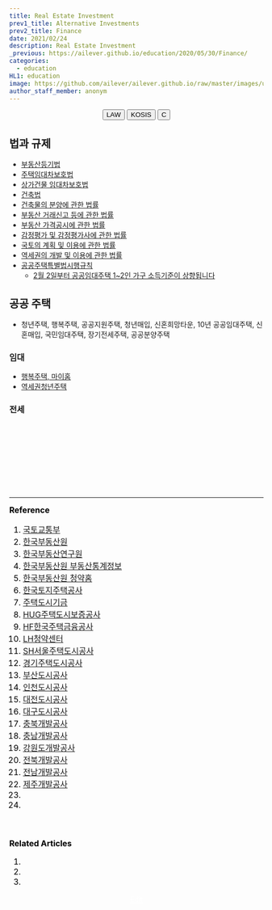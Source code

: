 ```yaml
---
title: Real Estate Investment
prev1_title: Alternative Investments
prev2_title: Finance
date: 2021/02/24
description: Real Estate Investment
_previous: https://ailever.github.io/education/2020/05/30/Finance/
categories:
  - education
HL1: education
image: https://github.com/ailever/ailever.github.io/raw/master/images/unsplash/gray_Finance.png
author_staff_member: anonym
---
```


<!-- Top Block -->
<div align="center" class="top_btn_box">
  <button class="top_btn" type="button" onclick="location.href='https://www.law.go.kr/'">LAW</button>
  <button class="top_btn" type="button" onclick="location.href='https://kosis.kr/search/search.do'">KOSIS</button>
  <button class="top_btn" type="button" onclick="location.href='#'">C</button>
</div>
<!-- Top Block -->

## 법과 규제
- [부동산등기법](https://www.law.go.kr/법령/부동산등기법)
- [주택임대차보호법](https://www.law.go.kr/법령/주택임대차보호법)
- [상가건물 임대차보호법](https://www.law.go.kr/법령/상가건물임대차보호법)
- [건축법](https://www.law.go.kr/법령/건축법)
- [건축물의 분양에 관한 법률](https://www.law.go.kr/법령/건축물의분양에관한법률)
- [부동산 거래신고 등에 관한 법률](https://www.law.go.kr/법령/부동산거래신고등에관한법률)
- [부동산 가격공시에 관한 법률](https://www.law.go.kr/법령/부동산가격공시에관한법률)
- [감정평가 및 감정평가사에 관한 법률](https://www.law.go.kr/법령/감정평가및감정평가사에관한법률)
- [국토의 계획 및 이용에 관한 법률](https://www.law.go.kr/법령/국토의계획및이용에관한법률)
- [역세권의 개발 및 이용에 관한 법률](https://www.law.go.kr/법령/역세권의개발및이용에관한법률)
- [공공주택특별법시행규칙](https://www.law.go.kr/법령/공공주택특별법시행규칙)
  - [2월 2일부터 공공임대주택 1~2인 가구 소득기준이 상향됩니다](http://www.molit.go.kr/USR/NEWS/m_72/dtl.jsp?lcmspage=1&id=95085134)

## 공공 주택
- 청년주택, 행복주택, 공공지원주택, 청년매입, 신혼희망타운, 10년 공공임대주택, 신혼매입, 국민임대주택, 장기전세주택, 공공분양주택

### 임대
- [행복주택, 마이홈](https://www.myhome.go.kr/hws/portal/main/getMgtMainPage.do)
- [역세권청년주택](http://youth2030.co.kr/user/page/mn010104.do) 

### 전세

<!-- Content Block -->
<div align="left" style="font-size:medium;font-weight:normal;color:black;background-color:unset;">　<br><br></div>
<div align="left" style="font-size:medium;font-weight:normal;color:black;background-color:unset;">　<br><br></div>
<div align="left" style="font-size:medium;font-weight:normal;color:black;background-color:unset;">　<br><br></div>
<!-- Content Block -->

---

<!-- Reference Block -->
<div align="left" style="font-size:medium;font-weight:normal;color:black;background-color:unset;">
<b id='REF'>Reference</b>
<ol>
  <li><a href="https://www.molit.go.kr/portal.do">국토교통부</a></li>  
  <li><a href="http://www.reb.or.kr/kab/home/main/mainLd.jsp">한국부동산원</a></li>
  <li><a href="http://www.kab.re.kr/">한국부동산연구원</a></li>
  <li><a href="https://www.r-one.co.kr/rone/resis/common/main/main.do">한국부동산원 부동산통계정보</a></li>
  <li><a href="https://www.applyhome.co.kr/co/coa/selectMainView.do">한국부동산원 청약홈</a></li>      
  <li><a href="https://www.lh.or.kr/index.do">한국토지주택공사</a></li>
  <li><a href="http://nhuf.molit.go.kr/">주택도시기금</a></li>    
  <li><a href="http://www.khug.or.kr/index.jsp">HUG주택도시보증공사</a></li>
  <li><a href="https://www.hf.go.kr/hf/index.do">HF한국주택금융공사</a></li>
  <li><a href="https://apply.lh.or.kr/LH/index.html">LH청약센터</a></li>
  <li><a href="https://www.i-sh.co.kr/main/index.do">SH서울주택도시공사</a></li>
  <li><a href="https://www.gh.or.kr/index.do">경기주택도시공사</a></li>
  <li><a href="https://www.bmc.busan.kr/bmc/main.do">부산도시공사</a></li>
  <li><a href="https://www.ih.co.kr/open_content/main/">인천도시공사</a></li>
  <li><a href="https://www.dcco.kr/web/main/main.do?mId=1">대전도시공사</a></li>
  <li><a href="https://www.duco.or.kr/">대구도시공사</a></li>
  <li><a href="https://www.cbdc.co.kr/home/index.do">충북개발공사</a></li>
  <li><a href="https://www.cndc.kr/">충남개발공사</a></li>
  <li><a href="https://www.gdco.co.kr/#anchor1">강원도개발공사</a></li>
  <li><a href="https://www.jbdc.co.kr/index.do">전북개발공사</a></li>
  <li><a href="https://www.jndc.co.kr/cf/index.do">전남개발공사</a></li>
  <li><a href="https://www.jpdc.co.kr/index.htm">제주개발공사</a></li>  
  <li><a href=""></a></li>
  <li><a href=""></a></li>
</ol>
<br><br></div>
<!-- Reference Block -->

<!-- Article Block -->
<div align="left" style="font-size:medium;font-weight:normal;color:black;background-color:unset;">
<b id='ART'>Related Articles</b>
<ol>
  <li></li>
  <li></li>
  <li></li>
</ol>
</div>
<!-- Article Block -->

<!-- Bottom Block -->
<div align="center" class="bottom_btn_box">
  <span class="bottom_btn"><a href="https://github.com/ailever/ailever.github.io/blob/master/_posts/education/2021-02-24-_FI-ai-kr-real-estate-investment.md" target="_blank" style="color:white">Edit</a></span>
</div>
<!-- Bottom Block -->

<!-- Notice
# Mathematical Expression
- outline : $  $
- inline  : $$  $$

# Default Div Tag
- align : left, right, center
- font-size : xx-small, x-small, small, medium, large, x-large, xx-large
- font-weight : normal, bold
- color : red, orange, yellow, green, cyan, blue, purple, pink, white, gray, brown
- background-color : red, orange, yellow, green, cyan, blue, purple, pink, white, gray, brown

# Html Ref
- color code : https://htmlcolorcodes.com/
- tags : https://www.w3schools.com/tags/default.asp
- attributes : https://www.w3schools.com/tags/ref_attributes.asp
Notice -->


